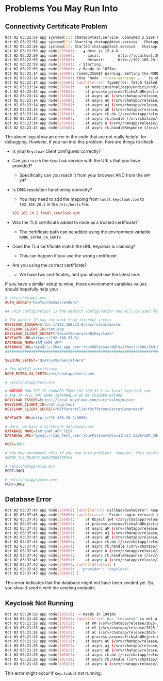 # Problems You May Run Into
## Connectivity Certificate Problem

```bash
Oct 02 03:22:58 app systemd[1]: chatapp@test.service: Consumed 2.529s CPU time, 141.7M memory peak, 0B memory swap peak.
Oct 02 03:22:58 app systemd[1]: Starting chatapp@test.service - Chatapp (test)...
Oct 02 03:22:58 app systemd[1]: Started chatapp@test.service - Chatapp (test).
Oct 02 03:22:59 app node[25568]:    ▲ Next.js 15.4.6
Oct 02 03:22:59 app node[25568]:    - Local:        http://localhost:3005
Oct 02 03:22:59 app node[25568]:    - Network:      http://192.168.20.2:3005
Oct 02 03:22:59 app node[25568]:  ✓ Starting...
Oct 02 03:22:59 app node[25568]:  ✓ Ready in 1077ms
Oct 02 03:23:14 app node[25568]: (node:25568) Warning: Setting the NODE_TLS_REJECT_UNAUTHORIZED environment variable to '0' makes TLS connections and HTTPS requests insecure by disabling certificate verificatio>
Oct 02 03:23:14 app node[25568]: (Use `node --trace-warnings ...` to show where the warning was created)
Oct 02 03:23:14 app node[25568]: [auth][error] TypeError: fetch failed
Oct 02 03:23:14 app node[25568]:     at node:internal/deps/undici/undici:13510:13
Oct 02 03:23:14 app node[25568]:     at process.processTicksAndRejections (node:internal/process/task_queues:105:5)
Oct 02 03:23:14 app node[25568]:     at async aC (/srv/chatapp/release/2025-10-01T14-50-28/.next/server/chunks/node_modules_next_0561b23a._.js:404:44559)
Oct 02 03:23:14 app node[25568]:     at async aO (/srv/chatapp/release/2025-10-01T14-50-28/.next/server/chunks/node_modules_next_0561b23a._.js:404:47587)
Oct 02 03:23:14 app node[25568]:     at async aj (/srv/chatapp/release/2025-10-01T14-50-28/.next/server/chunks/node_modules_next_0561b23a._.js:404:50257)
Oct 02 03:23:14 app node[25568]:     at async aD (/srv/chatapp/release/2025-10-01T14-50-28/.next/server/chunks/node_modules_next_0561b23a._.js:404:54418)
Oct 02 03:23:14 app node[25568]:     at async rb.do (/srv/chatapp/release/2025-10-01T14-50-28/node_modules/next/dist/compiled/next-server/app-route-turbo.runtime.prod.js:5:21059)
Oct 02 03:23:14 app node[25568]:     at async rb.handle (/srv/chatapp/release/2025-10-01T14-50-28/node_modules/next/dist/compiled/next-server/app-route-turbo.runtime.prod.js:5:25902)
Oct 02 03:23:14 app node[25568]:     at async u (/srv/chatapp/release/2025-10-01T14-50-28/.next/server/chunks/node_modules_next_0561b23a._.js:408:4128)
Oct 02 03:23:14 app node[25568]:     at async rb.handleResponse (/srv/chatapp/release/2025-10-01T14-50-28/node_modules/next/dist/compiled/next-server/app-route-turbo.runtime.prod.js:1:104409)
```

The above logs show an error in the code that are not really helpful for debugging. However, if you ran into this problem, here are things to check:
- Is your `Keycloak` client configured correctly?
- Can you `reach` the `Keycloak` service with the URLs that you have provided?
    - Specifically can you reach it from your browser AND from the `APP VM`?
- Is DNS resolution functioning correctly?
    - You may need to add the mapping from `local.keycloak.com` to `192.168.20.2` in the `/etc/hosts` file.

    ```ini
    192.168.10.2 local.keycloak.com
    ```

- Was the TLS certificate added to node as a trusted certificate?
    - The certificate path can be added using the environment variable `NODE_EXTRA_CA_CERTS`
- Does the TLS certificate match the URL Keycloak is claiming?
    - This can happen if you use the wrong certificate.
- Are you using the correct certificate?
    - We have two certificates, and you should use the latest one.

If you have a similar setup to mine, those environment variables values should hopefully help you:

```ini
# /etc/chatapp/.env
AUTH_SECRET="UseYourOwnSecretHere"

## This configuration is the default configuration and will be used for publicly serving the app ##

# The public IP may not work from internal access
KEYCLOAK_ISSUER=https://192.168.33.6/sec/realms/master
KEYCLOAK_CLIENT_ID=chat-app
KEYCLOAK_CLIENT_SECRET="SecretGeneratedByKeycloak"
NEXTAUTH_URL=https://192.168.33.6/
DATABASE_NAME=IAM_CHAT_APP
DATABASE_URL="mysql://chat_app_user:YourDBPassword@localhost:3306/IAM_CHAT_APP"
###################################################################################################

SEEDING_SECRET="UseYourOwnSecretHere"

# The NEWEST certificate
NODE_EXTRA_CA_CERTS=/etc/chatapp/cert.pem
```

```ini
# /etc/chatapp/test.env

# NOTICE HOW THE IP CHANGED FROM 192.168.33.6 to local.keycloak.com
# THE IP WILL NOT WORK INTERNALLY AS WE COVERED BEFORE
KEYCLOAK_ISSUER=https://local.keycloak.com/sec/realms/master
KEYCLOAK_CLIENT_ID=chat-app-test
KEYCLOAK_CLIENT_SECRET="DifferentClientDifferentSecretGenerated"

NEXTAUTH_URL=http://192.168.20.2:3005/

# Here, we have a different database/user
DATABASE_NAME=IAM_CHAT_APP_TEST
DATABASE_URL="mysql://iam_test_user:YourPassword@localhost:3306/IAM_CHAT_APP_TEST"

PORT=3005

# You may uncomment this if you run into problems. However, this should not be used in production.
#NODE_TLS_REJECT_UNAUTHORIZED=0
```

```bash
# /etc/chatapp/blue.env
PORT=3001
```

```bash
# /etc/chatapp/green.env
PORT=3002
```

## Database Error 

```bash
Oct 02 03:37:43 app node[25605]: [auth][error] CallbackRouteError: Read more at https://errors.authjs.dev#callbackrouteerror
Oct 02 03:37:43 app node[25605]: [auth][cause]: Error: Login refused: user record error.
Oct 02 03:37:43 app node[25605]:     at Object.jwt (/srv/chatapp/release/2025-10-01T14-50-28/.next/server/chunks/node_modules_next_0561b23a._.js:408:1287)
Oct 02 03:37:43 app node[25605]:     at process.processTicksAndRejections (node:internal/process/task_queues:105:5)
Oct 02 03:37:43 app node[25605]:     at async aR (/srv/chatapp/release/2025-10-01T14-50-28/.next/server/chunks/node_modules_next_0561b23a._.js:404:38392)
Oct 02 03:37:43 app node[25605]:     at async aj (/srv/chatapp/release/2025-10-01T14-50-28/.next/server/chunks/node_modules_next_0561b23a._.js:404:49719)
Oct 02 03:37:43 app node[25605]:     at async aD (/srv/chatapp/release/2025-10-01T14-50-28/.next/server/chunks/node_modules_next_0561b23a._.js:404:54418)
Oct 02 03:37:43 app node[25605]:     at async rb.do (/srv/chatapp/release/2025-10-01T14-50-28/node_modules/next/dist/compiled/next-server/app-route-turbo.runtime.prod.js:5:21059)
Oct 02 03:37:43 app node[25605]:     at async rb.handle (/srv/chatapp/release/2025-10-01T14-50-28/node_modules/next/dist/compiled/next-server/app-route-turbo.runtime.prod.js:5:25902)
Oct 02 03:37:43 app node[25605]:     at async u (/srv/chatapp/release/2025-10-01T14-50-28/.next/server/chunks/node_modules_next_0561b23a._.js:408:4128)
Oct 02 03:37:43 app node[25605]:     at async rb.handleResponse (/srv/chatapp/release/2025-10-01T14-50-28/node_modules/next/dist/compiled/next-server/app-route-turbo.runtime.prod.js:1:104409)
Oct 02 03:37:43 app node[25605]:     at async a (/srv/chatapp/release/2025-10-01T14-50-28/.next/server/chunks/node_modules_next_0561b23a._.js:408:5161)
Oct 02 03:37:43 app node[25605]: [auth][details]: {
Oct 02 03:37:43 app node[25605]:   "provider": "keycloak"
Oct 02 03:37:43 app node[25605]: }
```

This error indicates that the database might not have been seeded yet. So, you should seed it with the seeding endpoint.

## Keycloak Not Running

```bash
Oct 03 05:20:58 app node[10552]:  ✓ Ready in 1941ms
Oct 03 05:21:28 app node[10552]: [auth][error] nL: "response" is not a conform Authorization Server Metadata response (unexpected HTTP status code)
Oct 03 05:21:28 app node[10552]:     at nM (/srv/chatapp/release/2025-10-03T02-53-08/.next/server/chunks/node_modules_next_0561b23a._.js:404:5182)
Oct 03 05:21:28 app node[10552]:     at nY (/srv/chatapp/release/2025-10-03T02-53-08/.next/server/chunks/node_modules_next_0561b23a._.js:404:7271)
Oct 03 05:21:28 app node[10552]:     at aC (/srv/chatapp/release/2025-10-03T02-53-08/.next/server/chunks/node_modules_next_0561b23a._.js:404:44600)
Oct 03 05:21:28 app node[10552]:     at process.processTicksAndRejections (node:internal/process/task_queues:105:5)
Oct 03 05:21:28 app node[10552]:     at async aO (/srv/chatapp/release/2025-10-03T02-53-08/.next/server/chunks/node_modules_next_0561b23a._.js:404:47587)
Oct 03 05:21:28 app node[10552]:     at async aj (/srv/chatapp/release/2025-10-03T02-53-08/.next/server/chunks/node_modules_next_0561b23a._.js:404:50257)
Oct 03 05:21:28 app node[10552]:     at async aD (/srv/chatapp/release/2025-10-03T02-53-08/.next/server/chunks/node_modules_next_0561b23a._.js:404:54418)
Oct 03 05:21:28 app node[10552]:     at async rb.do (/srv/chatapp/release/2025-10-03T02-53-08/node_modules/next/dist/compiled/next-server/app-route-turbo.runtime.prod.js:5:21059)
Oct 03 05:21:28 app node[10552]:     at async rb.handle (/srv/chatapp/release/2025-10-03T02-53-08/node_modules/next/dist/compiled/next-server/app-route-turbo.runtime.prod.js:5:25902)
Oct 03 05:21:28 app node[10552]:     at async u (/srv/chatapp/release/2025-10-03T02-53-08/.next/server/chunks/node_modules_next_0561b23a._.js:408:4128)
```

This error might occur if `Keycloak` is not running.